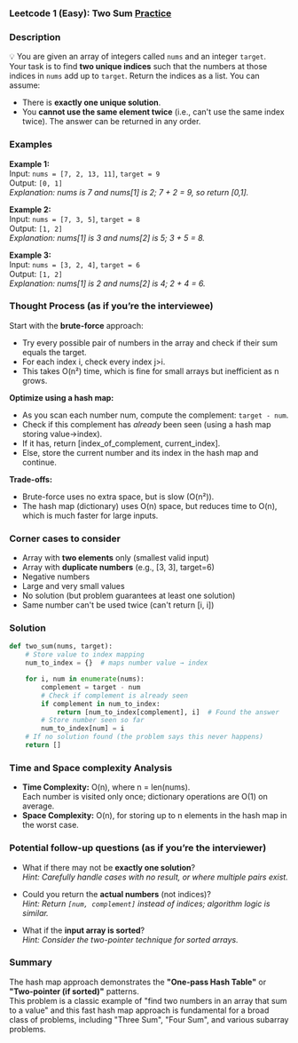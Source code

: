 ### Leetcode 1 (Easy): Two Sum [Practice](https://leetcode.com/problems/two-sum)

### Description  
💡 You are given an array of integers called `nums` and an integer `target`.  
Your task is to find **two unique indices** such that the numbers at those indices in `nums` add up to `target`. Return the indices as a list. You can assume:
- There is **exactly one unique solution**.
- You **cannot use the same element twice** (i.e., can't use the same index twice).
The answer can be returned in any order.

### Examples  

**Example 1:**  
Input: `nums = [7, 2, 13, 11]`, `target = 9`  
Output: `[0, 1]`  
*Explanation: nums is 7 and nums[1] is 2; 7 + 2 = 9, so return [0,1].*

**Example 2:**  
Input: `nums = [7, 3, 5]`, `target = 8`  
Output: `[1, 2]`  
*Explanation: nums[1] is 3 and nums[2] is 5; 3 + 5 = 8.*

**Example 3:**  
Input: `nums = [3, 2, 4]`, `target = 6`  
Output: `[1, 2]`  
*Explanation: nums[1] is 2 and nums[2] is 4; 2 + 4 = 6.*

### Thought Process (as if you’re the interviewee)  

Start with the **brute-force** approach:  
- Try every possible pair of numbers in the array and check if their sum equals the target.  
- For each index i, check every index j>i.  
- This takes O(n²) time, which is fine for small arrays but inefficient as n grows.

**Optimize using a hash map:**  
- As you scan each number num, compute the complement: `target - num`.  
- Check if this complement has *already* been seen (using a hash map storing value→index).  
- If it has, return [index_of_complement, current_index].  
- Else, store the current number and its index in the hash map and continue.

**Trade-offs:**  
- Brute-force uses no extra space, but is slow (O(n²)).  
- The hash map (dictionary) uses O(n) space, but reduces time to O(n), which is much faster for large inputs.

### Corner cases to consider  
- Array with **two elements** only (smallest valid input)
- Array with **duplicate numbers** (e.g., [3, 3], target=6)
- Negative numbers
- Large and very small values
- No solution (but problem guarantees at least one solution)
- Same number can't be used twice (can't return [i, i])

### Solution

```python
def two_sum(nums, target):
    # Store value to index mapping
    num_to_index = {}  # maps number value → index

    for i, num in enumerate(nums):
        complement = target - num
        # Check if complement is already seen
        if complement in num_to_index:
            return [num_to_index[complement], i]  # Found the answer
        # Store number seen so far
        num_to_index[num] = i
    # If no solution found (the problem says this never happens)
    return []
```

### Time and Space complexity Analysis  

- **Time Complexity:** O(n), where n = len(nums).  
  Each number is visited only once; dictionary operations are O(1) on average.
- **Space Complexity:** O(n), for storing up to n elements in the hash map in the worst case.

### Potential follow-up questions (as if you’re the interviewer)  

- What if there may not be **exactly one solution**?  
  *Hint: Carefully handle cases with no result, or where multiple pairs exist.*

- Could you return the **actual numbers** (not indices)?  
  *Hint: Return `[num, complement]` instead of indices; algorithm logic is similar.*

- What if the **input array is sorted**?  
  *Hint: Consider the two-pointer technique for sorted arrays.*

### Summary  
The hash map approach demonstrates the **"One-pass Hash Table"** or **"Two-pointer (if sorted)"** patterns.  
This problem is a classic example of "find two numbers in an array that sum to a value" and this fast hash map approach is fundamental for a broad class of problems, including "Three Sum", "Four Sum", and various subarray problems.